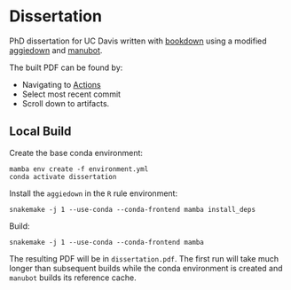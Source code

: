 # Dissertation

PhD dissertation for UC Davis written with [bookdown](https://bookdown.org/) using a modified [aggiedown](https://github.com/ryanpeek/aggiedown) and [manubot](https://manubot.org/).

The built PDF can be found by:
* Navigating to [Actions](https://github.com/camillescott/dissertation/actions)
* Select most recent commit
* Scroll down to artifacts.

## Local Build

Create the base conda environment:

    mamba env create -f environment.yml
    conda activate dissertation
  
Install the `aggiedown` in the `R` rule environment:

    snakemake -j 1 --use-conda --conda-frontend mamba install_deps
  
Build:

    snakemake -j 1 --use-conda --conda-frontend mamba

The resulting PDF will be in `dissertation.pdf`. The first run will take much longer than subsequent builds while the conda environment is created and `manubot` builds its reference cache.
